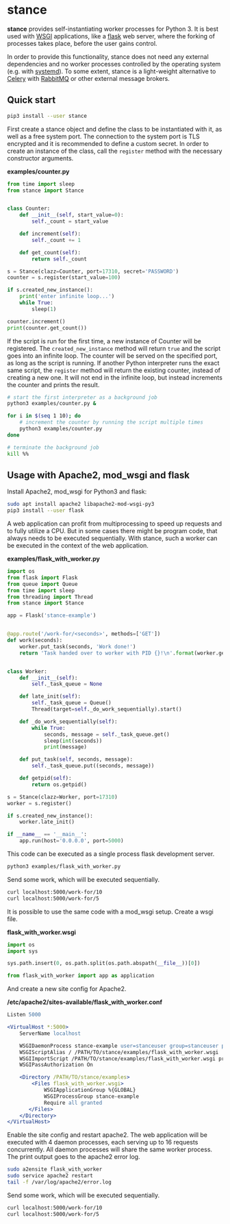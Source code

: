 # stance

**stance** provides self-instantiating worker processes for Python 3. It is best used with
[WSGI](https://www.python.org/dev/peps/pep-0333/) applications, like a [flask](http://flask.pocoo.org/) web server,
where the forking of processes takes place, before the user gains control.

In order to provide this functionality, stance does not need any external dependencies and no worker processes
controlled by the operating system (e.g. with [systemd](https://www.freedesktop.org/wiki/Software/systemd/)). To some
extent, stance is a light-weight alternative to [Celery](http://www.celeryproject.org/) with
[RabbitMQ](http://www.rabbitmq.com/) or other external message brokers.

## Quick start

```bash
pip3 install --user stance
```

First create a stance object and define the class to be instantiated with it, as well as a free system port.
The connection to the system port is TLS encrypted and it is recommended to define a custom secret. In order to create
an instance of the class, call the `register` method with the necessary constructor arguments.

**examples/counter.py**

```python
from time import sleep
from stance import Stance


class Counter:
    def __init__(self, start_value=0):
        self._count = start_value

    def increment(self):
        self._count += 1

    def get_count(self):
        return self._count

s = Stance(clazz=Counter, port=17310, secret='PASSWORD')
counter = s.register(start_value=100)

if s.created_new_instance():
    print('enter infinite loop...')
    while True:    
        sleep(1)

counter.increment()
print(counter.get_count())
```

If the script is run for the first time, a new instance of Counter will be registered. The `created_new_instance` method
will return `true` and the script goes into an infinite loop. The counter will be served on the specified port, as long as
the script is running. If another Python interpreter runs the exact same script, the `register` method will return the
existing counter, instead of creating a new one. It will not end in the infinite loop, but instead increments the
counter and prints the result.

```bash
# start the first interpreter as a background job
python3 examples/counter.py &

for i in $(seq 1 10); do
    # increment the counter by running the script multiple times
    python3 examples/counter.py
done

# terminate the background job
kill %%
```

## Usage with Apache2, mod_wsgi and flask

Install Apache2, mod_wsgi for Python3 and flask:

```bash
sudo apt install apache2 libapache2-mod-wsgi-py3
pip3 install --user flask
```

A web application can profit from multiprocessing to speed up requests and to fully utilize a CPU. 
But in some cases there might be program code, that always needs to be executed sequentially.
With stance, such a worker can be executed in the context of the web application.

**examples/flask_with_worker.py**

```python
import os
from flask import Flask
from queue import Queue
from time import sleep
from threading import Thread
from stance import Stance

app = Flask('stance-example')


@app.route('/work-for/<seconds>', methods=['GET'])
def work(seconds):
    worker.put_task(seconds, 'Work done!')
    return 'Task handed over to worker with PID {}!\n'.format(worker.getpid())


class Worker:
    def __init__(self):
        self._task_queue = None

    def late_init(self):
        self._task_queue = Queue()
        Thread(target=self._do_work_sequentially).start()

    def _do_work_sequentially(self):
        while True:
            seconds, message = self._task_queue.get()
            sleep(int(seconds))
            print(message)

    def put_task(self, seconds, message):
        self._task_queue.put((seconds, message))

    def getpid(self):
        return os.getpid()

s = Stance(clazz=Worker, port=17310)
worker = s.register()

if s.created_new_instance():
    worker.late_init()

if __name__ == '__main__':
    app.run(host='0.0.0.0', port=5000)
```

This code can be executed as a single process flask development server.

```bash
python3 examples/flask_with_worker.py
```

Send some work, which will be executed sequentially.

```bash
curl localhost:5000/work-for/10
curl localhost:5000/work-for/5
```

It is possible to use the same code with a mod_wsgi setup. Create a wsgi file.

**flask_with_worker.wsgi**

```python
import os
import sys

sys.path.insert(0, os.path.split(os.path.abspath(__file__))[0])

from flask_with_worker import app as application
```

And create a new site config for Apache2.

**/etc/apache2/sites-available/flask_with_worker.conf**

```apache
Listen 5000

<VirtualHost *:5000>
    ServerName localhost

    WSGIDaemonProcess stance-example user=stanceuser group=stanceuser processes=4 threads=16
    WSGIScriptAlias / /PATH/TO/stance/examples/flask_with_worker.wsgi
    WSGIImportScript /PATH/TO/stance/examples/flask_with_worker.wsgi process-group=stance-example application-group=%{GLOBAL}
    WSGIPassAuthorization On

    <Directory /PATH/TO/stance/examples>
        <Files flask_with_worker.wsgi>
            WSGIApplicationGroup %{GLOBAL}
            WSGIProcessGroup stance-example
            Require all granted
       </Files>
    </Directory>
</VirtualHost>
```

Enable the site config and restart apache2. The web application will be executed with 4 daemon processes, each serving
up to 16 requests concurrently. All daemon processes will share the same worker process. The print output goes to the
apache2 error log.

```bash
sudo a2ensite flask_with_worker
sudo service apache2 restart
tail -f /var/log/apache2/error.log
```

Send some work, which will be executed sequentially.

```bash
curl localhost:5000/work-for/10
curl localhost:5000/work-for/5
```
